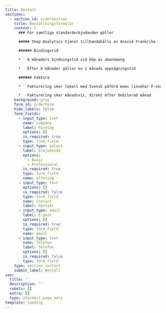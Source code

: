 ```yaml
---
title: Beställ
sections:
  - section_id: orderSection
    title: Beställningsformulär
    content: |
      ### För samtliga standarderbjudanden gäller

      ##### Shop Analytics tjänst tillhandahålls av Anavid Frankrike

      ###### Bindingstid

      *   6 månaders bindningstid vid köp av abonemang

      *   Efter 6 månader gäller en 1 månads uppsägningstid

      ###### Faktura

      *   Fakturering sker lokalt med Svensk påförd moms (innehar F-skatt)

      *   Fakturering sker månadsvis, direkt efter debiterad månad
    background: gray
    form_id: orderForm
    hide_labels: false
    form_fields:
      - input_type: text
        name: company
        label: Företag
        options: []
        is_required: true
        type: form_field
      - input_type: select
        label: Erbjudande
        options:
          - Basic
          - Professional
        is_required: true
        type: form_field
        name: offering
      - input_type: text
        options: []
        is_required: false
        type: form_field
        name: contact
        label: Kontakt
      - input_type: email
        label: E-post
        options: []
        is_required: true
        type: form_field
        name: email
      - input_type: text
        name: Telefon
        label: Telefon
        options: []
        is_required: false
        type: form_field
    type: section_contact
    submit_label: Beställ
seo:
  title: ''
  description: ''
  robots: []
  extra: []
  type: stackbit_page_meta
template: landing
---
```

